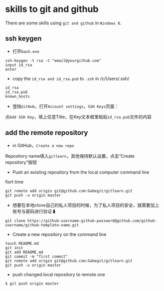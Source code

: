 # skills to git and github

There are some skills using `git and github` in `Windows 8`.

## ssh keygen
* 打开`bash.exe` 
```
ssh-keygen -t rsa -C "email@yourgithub.com"
input id_rsa
enter
```
* copy the `id_rsa and id_rsa.pub` to `.ssh` in /c/Users/.ssh/

```
id_rsa
id_rsa.pub
known_hosts
```
* 登陆`GitHub`，打开`Account settings`，`SSH Keys`页面：

点`Add SSH Key`，填上任意Title，在Key文本框里粘贴`id_rsa.pub`文件的内容

## add the remote repository

* in GitHub，`Create a new repo`

Repository name填入`gitlearn`，其他保持默认设置，点击“Create repository”按钮

* Push an existing repository from the local computer command line

fisrt time

```
git remote add origin git@github.com:Gabegit/gitlearn.git
git push -u origin master
```

- 想要在本地clone自己的私人项目的时候，为了私人项目的安全，就需要加上账号与密码进行验证⬇

`git clone https://github-username:github-password@github.com/github-username/github-template-name.git`


* Create a new repository on the command line

```
touch README.md
git init
git add README.md
git commit -m "first commit"
git remote add origin git@github.com:Gabegit/gitlearn.git
git push -u origin master
```
* push changed local repository to remote one 

```
$ git push origin master
```
